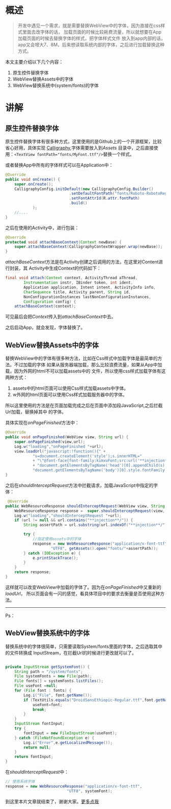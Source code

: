 
# 概述
> 开发中遇见一个需求，就是需要替换WebView中的字体，因为直接在css样式里面去改字体的话，
>加载页面的时候比较耗费流量，所以就想要在App加载页面的时候去替换字体的样式，把字体样式文件
>放入到app内部的话，app又会增大7、8M，后来想读取系统内部的字体，之后进行加载替换这种方式。

本文主要介绍以下几个内容：

1. 原生控件替换字体
2. WebView替换Assets中的字体
3. WebView替换系统中(system/fonts)的字体

# 讲解

## 原生控件替换字体

原生控件替换字体有很多种方式，这里使用的是Github上的一个开源框架，比较省心好用，具体实现
[Calligraphy](https://github.com/chrisjenx/Calligraphy),字体需要放入到*Assets*
目录中，之后直接使用：`<TextView fontPath="fonts/MyFont.ttf"/>`替换一个样式。

或者替换App中所有的字体样式可以在Application中：

``` Java
@Override
public void onCreate() {
    super.onCreate();
    CalligraphyConfig.initDefault(new CalligraphyConfig.Builder()
                            .setDefaultFontPath("fonts/Roboto-RobotoRegular.ttf")
                            .setFontAttrId(R.attr.fontPath)
                            .build()
            );
    //....
}
```

之后在使用的Activity中，进行包装：
``` Java
@Override
protected void attachBaseContext(Context newBase) {
    super.attachBaseContext(CalligraphyContextWrapper.wrap(newBase));
}
```

*attachBaseContext*方法是在Activity创建之后调用的方法，在这里对Content进行封装，其
Activity中生成Context的代码如下：

``` Java
final void attach(Context context, ActivityThread aThread,  
        Instrumentation instr, IBinder token, int ident,  
        Application application, Intent intent, ActivityInfo info,  
        CharSequence title, Activity parent, String id,  
        NonConfigurationInstances lastNonConfigurationInstances,  
        Configuration config) {  
    attachBaseContext(context);  
```
可见最后会把*Context*传入到*attachBaseContext*中去。

之后启动App，就会发现，字体替换了。


## WebView替换Assets中的字体

替换WebView中的字体有很多种方法，比如在Css样式中加载字体是最简单的方法。不过加载的字体
如果从服务器端加载，那么比较浪费流量，如果从App中加载，因为外网的html不可以加载assets中的
文件，所以使用css样式加载字体有这两种方式：
1. assets中的html页面可以使用Css样式加载assets中字体。
2. w外网的html页面可以使用Css样式加载服务器中的字体。

所以这里使用的方法是在页面加载完成之后在页面中添加段JavaScript,之后拦截Url加载，替换掉其中
的字体。

具体实现在*onPageFinished*方法中：

``` Java
@Override
public void onPageFinished(WebView view, String url) {
    super.onPageFinished(view,url);
    Log.w("loading","onPageFinished "+url);
    view.loadUrl("javascript:!function(){" +
            "s=document.createElement('style');s.innerHTML="
            + "\"@font-face{font-family:kimxuFont;src:url('**injection**/Oswald-Stencbab.ttf');}*{font-family:kimxuFont !important;}\";"
            + "document.getElementsByTagName('head')[0].appendChild(s);" +
            "document.getElementsByTagName('body')[0].style.fontFamily = \"kimxuFont\";}()");
}
```

之后在*shouldInterceptRequest*方法中拦截请求，加载JavaScript中指定的字体：

``` Java
 @Override
public WebResourceResponse shouldInterceptRequest(WebView view, String url) {
    WebResourceResponse response =  super.shouldInterceptRequest(view, url);
    Log.w("loading","shouldInterceptRequest "+url);
    if (url != null && url.contains("**injection**/")) {
        String assertPath = url.substring(url.indexOf("**injection**/") + "**injection**/".length(), url.length());

        try {
            //指定使用assets中的字体
            response = new WebResourceResponse("application/x-font-ttf",
                    "UTF8", getAssets().open("fonts/"+assertPath));
        } catch (IOException e) {
            e.printStackTrace();
        }
    }
    return response;
}

```

这样就可以改变WebView中加载的字体了。因为在*onPageFinished*中又重新的*loadUrl*，
所以页面会有一闪的感觉，看具体项目中的要求去衡量是否使用这种方法。
- - -
Ps：

## WebView替换系统中的字体


替换系统中的字体很简单，只需要读取System/fonts里面的字体，之后选取其中的文件转换成
InputStream，在拦截Url的时候进行更改就可以了。

``` Java

private InputStream getSystemFont() {
    String path = "/system/fonts";
    File systemFonts = new File(path);
    File fonts[] = systemFonts.listFiles();
    File useFont =null;
    for (File font : fonts) {
        Log.i("File", font.getName());
        if (TextUtils.equals("DroidSansEthiopic-Regular.ttf",font.getName())){
            useFont=font;
            break;
        }
    }
    InputStream fontInput;
    try {
        fontInput = new FileInputStream(useFont);
    } catch (FileNotFoundException e) {
        Log.i("Error",e.getLocalizedMessage());
        return null;
    }
    return fontInput;
}

```

在*shouldInterceptRequest*中：
``` Java
// 使用系统字体
response = new WebResourceResponse("application/x-font-ttf",
                           "UTF8", systemFont);

```

到这里本片文章就结束了，谢谢大家。[更多点我](https://kimxu.herokuapp.com/posts/change_webview_font/)

